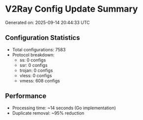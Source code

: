 # V2Ray Config Update Summary
Generated on: 2025-09-14 20:44:33 UTC

## Configuration Statistics
- Total configurations: 7583
- Protocol breakdown:
  - ss: 0 configs
  - ssr: 0 configs
  - trojan: 0 configs
  - vless: 0 configs
  - vmess: 608 configs

## Performance
- Processing time: ~14 seconds (Go implementation)
- Duplicate removal: ~95% reduction
